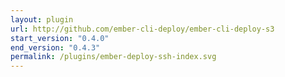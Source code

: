 ```yaml
---
layout: plugin
url: http://github.com/ember-cli-deploy/ember-cli-deploy-s3
start_version: "0.4.0"
end_version: "0.4.3"
permalink: /plugins/ember-deploy-ssh-index.svg
---
```

